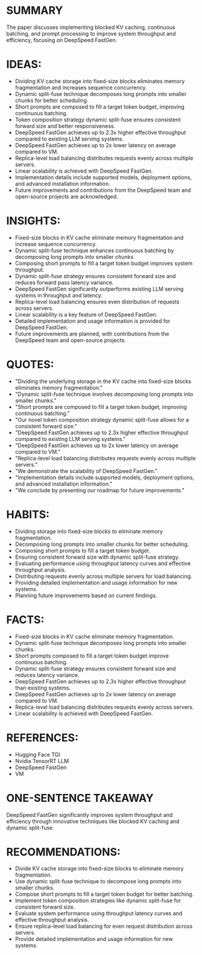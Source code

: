 # SUMMARY
The paper discusses implementing blocked KV caching, continuous batching, and prompt processing to improve system throughput and efficiency, focusing on DeepSpeed FastGen.

# IDEAS:
- Dividing KV cache storage into fixed-size blocks eliminates memory fragmentation and increases sequence concurrency.
- Dynamic split-fuse technique decomposes long prompts into smaller chunks for better scheduling.
- Short prompts are composed to fill a target token budget, improving continuous batching.
- Token composition strategy dynamic split-fuse ensures consistent forward size and better responsiveness.
- DeepSpeed FastGen achieves up to 2.3x higher effective throughput compared to existing LLM serving systems.
- DeepSpeed FastGen achieves up to 2x lower latency on average compared to VM.
- Replica-level load balancing distributes requests evenly across multiple servers.
- Linear scalability is achieved with DeepSpeed FastGen.
- Implementation details include supported models, deployment options, and advanced installation information.
- Future improvements and contributions from the DeepSpeed team and open-source projects are acknowledged.

# INSIGHTS:
- Fixed-size blocks in KV cache eliminate memory fragmentation and increase sequence concurrency.
- Dynamic split-fuse technique enhances continuous batching by decomposing long prompts into smaller chunks.
- Composing short prompts to fill a target token budget improves system throughput.
- Dynamic split-fuse strategy ensures consistent forward size and reduces forward pass latency variance.
- DeepSpeed FastGen significantly outperforms existing LLM serving systems in throughput and latency.
- Replica-level load balancing ensures even distribution of requests across servers.
- Linear scalability is a key feature of DeepSpeed FastGen.
- Detailed implementation and usage information is provided for DeepSpeed FastGen.
- Future improvements are planned, with contributions from the DeepSpeed team and open-source projects.

# QUOTES:
- "Dividing the underlying storage in the KV cache into fixed-size blocks eliminates memory fragmentation."
- "Dynamic split-fuse technique involves decomposing long prompts into smaller chunks."
- "Short prompts are composed to fill a target token budget, improving continuous batching."
- "Our novel token composition strategy dynamic split-fuse allows for a consistent forward size."
- "DeepSpeed FastGen achieves up to 2.3x higher effective throughput compared to existing LLM serving systems."
- "DeepSpeed FastGen achieves up to 2x lower latency on average compared to VM."
- "Replica-level load balancing distributes requests evenly across multiple servers."
- "We demonstrate the scalability of DeepSpeed FastGen."
- "Implementation details include supported models, deployment options, and advanced installation information."
- "We conclude by presenting our roadmap for future improvements."

# HABITS:
- Dividing storage into fixed-size blocks to eliminate memory fragmentation.
- Decomposing long prompts into smaller chunks for better scheduling.
- Composing short prompts to fill a target token budget.
- Ensuring consistent forward size with dynamic split-fuse strategy.
- Evaluating performance using throughput latency curves and effective throughput analysis.
- Distributing requests evenly across multiple servers for load balancing.
- Providing detailed implementation and usage information for new systems.
- Planning future improvements based on current findings.

# FACTS:
- Fixed-size blocks in KV cache eliminate memory fragmentation.
- Dynamic split-fuse technique decomposes long prompts into smaller chunks.
- Short prompts composed to fill a target token budget improve continuous batching.
- Dynamic split-fuse strategy ensures consistent forward size and reduces latency variance.
- DeepSpeed FastGen achieves up to 2.3x higher effective throughput than existing systems.
- DeepSpeed FastGen achieves up to 2x lower latency on average compared to VM.
- Replica-level load balancing distributes requests evenly across servers.
- Linear scalability is achieved with DeepSpeed FastGen.

# REFERENCES:
- Hugging Face TGI
- Nvidia TensorRT LLM
- DeepSpeed FastGen
- VM

# ONE-SENTENCE TAKEAWAY
DeepSpeed FastGen significantly improves system throughput and efficiency through innovative techniques like blocked KV caching and dynamic split-fuse.

# RECOMMENDATIONS:
- Divide KV cache storage into fixed-size blocks to eliminate memory fragmentation.
- Use dynamic split-fuse technique to decompose long prompts into smaller chunks.
- Compose short prompts to fill a target token budget for better batching.
- Implement token composition strategies like dynamic split-fuse for consistent forward size.
- Evaluate system performance using throughput latency curves and effective throughput analysis.
- Ensure replica-level load balancing for even request distribution across servers.
- Provide detailed implementation and usage information for new systems.